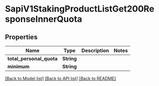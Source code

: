 # SapiV1StakingProductListGet200ResponseInnerQuota

## Properties

Name | Type | Description | Notes
------------ | ------------- | ------------- | -------------
**total_personal_quota** | **String** |  | 
**minimum** | **String** |  | 

[[Back to Model list]](../README.md#documentation-for-models) [[Back to API list]](../README.md#documentation-for-api-endpoints) [[Back to README]](../README.md)


